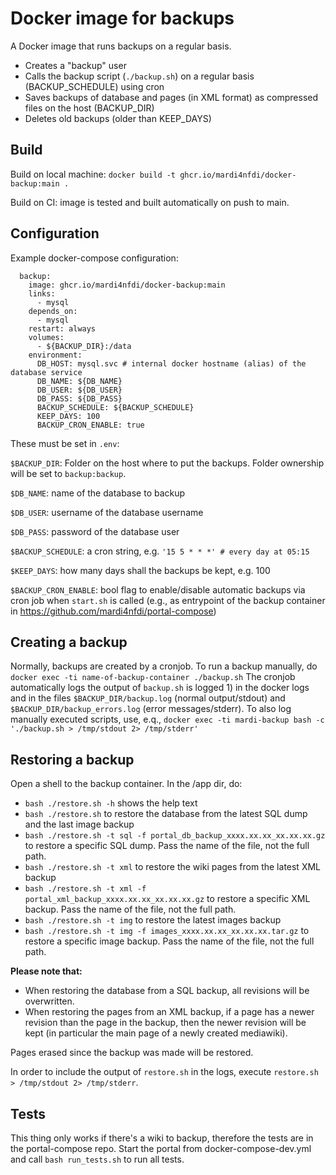 Docker image for backups
========================
A Docker image that runs backups on a regular basis.

* Creates a "backup" user
* Calls the backup script (`./backup.sh`) on a regular basis (BACKUP_SCHEDULE) using cron
* Saves backups of database and pages (in XML format) as compressed files on the host (BACKUP_DIR)
* Deletes old backups (older than KEEP_DAYS)

Build
------
Build on local machine: `docker build -t ghcr.io/mardi4nfdi/docker-backup:main .`

Build on CI: image is tested and built automatically on push to main.

Configuration
-------------
Example docker-compose configuration:
```
  backup:
    image: ghcr.io/mardi4nfdi/docker-backup:main
    links:
      - mysql
    depends_on:
      - mysql
    restart: always
    volumes:
      - ${BACKUP_DIR}:/data
    environment:
      DB_HOST: mysql.svc # internal docker hostname (alias) of the database service
      DB_NAME: ${DB_NAME}
      DB_USER: ${DB_USER}
      DB_PASS: ${DB_PASS}
      BACKUP_SCHEDULE: ${BACKUP_SCHEDULE}
      KEEP_DAYS: 100
      BACKUP_CRON_ENABLE: true
```

These must be set in `.env`:

`$BACKUP_DIR`: Folder on the host where to put the backups. Folder ownership will be set to `backup:backup`.

`$DB_NAME`: name of the database to backup

`$DB_USER`: username of the database username

`$DB_PASS`: password of the database user

`$BACKUP_SCHEDULE`: a cron string, e.g. `'15 5 * * *' # every day at 05:15`

`$KEEP_DAYS`: how many days shall the backups be kept, e.g. 100

`$BACKUP_CRON_ENABLE`: bool flag to enable/disable automatic backups via cron job when `start.sh` is called (e.g., as entrypoint of the backup container in https://github.com/mardi4nfdi/portal-compose)


Creating a backup
-----------------
Normally, backups are created by a cronjob. 
To run a backup manually, do `docker exec -ti name-of-backup-container ./backup.sh`
The cronjob automatically logs the output of `backup.sh` is logged 1) in the docker logs and in the files `$BACKUP_DIR/backup.log` (normal output/stdout) and `$BACKUP_DIR/backup_errors.log` (error messages/stderr).
To also log manually executed scripts, use, e.q.,  `docker exec -ti mardi-backup bash -c './backup.sh > /tmp/stdout 2> /tmp/stderr'`

Restoring a backup
-------------------
Open a shell to the backup container. In the /app dir, do:
* `bash ./restore.sh -h` shows the help text 
* `bash ./restore.sh` to restore the database from the latest SQL dump and the last image backup
* `bash ./restore.sh -t sql -f portal_db_backup_xxxx.xx.xx_xx.xx.xx.gz` to restore a specific SQL dump. Pass the name of the file, not the full path.
* `bash ./restore.sh -t xml` to restore the wiki pages from the latest XML backup 
* `bash ./restore.sh -t xml -f portal_xml_backup_xxxx.xx.xx_xx.xx.xx.gz` to restore a specific XML backup. Pass the name of the file, not the full path.
* `bash ./restore.sh -t img` to restore the latest images backup
* `bash ./restore.sh -t img -f images_xxxx.xx.xx_xx.xx.xx.tar.gz` to restore a specific image backup. Pass the name of the file, not the full path.

**Please note that:** 
* When restoring the database from a SQL backup, all revisions will be overwritten.
* When restoring the pages from an XML backup, if a page has a newer revision than the page in the backup, then the newer revision will be kept (in particular the main page of a newly created mediawiki).

Pages erased since the backup was made will be restored. 

In order to include the output of `restore.sh` in the logs, execute `restore.sh > /tmp/stdout 2> /tmp/stderr`.

Tests
------
This thing only works if there's a wiki to backup, therefore the tests are in the portal-compose repo. 
Start the portal from docker-compose-dev.yml and call `bash run_tests.sh` to run all tests.
